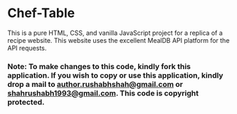# Chef-Table
This is a pure HTML, CSS, and vanilla JavaScript project for a replica of a recipe website. This website uses the excellent MealDB API platform for the API requests.

### Note: To make changes to this code, kindly fork this application. If you wish to copy or use this application, kindly drop a mail to author.rushabhshah@gmail.com or shahrushabh1993@gmail.com. This code is copyright protected.